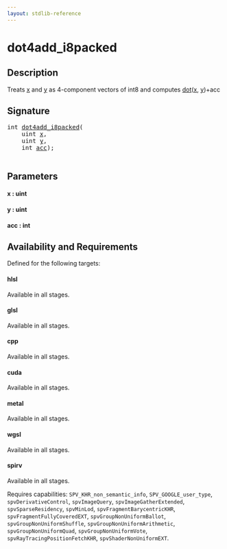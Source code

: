 ```yaml
---
layout: stdlib-reference
---
```


# dot4add\_i8packed

## Description

Treats <span class='code'><a href="dot4add_i8packed.html#decl-x" class="code_param">x</a></span> and <span class='code'><a href="dot4add_i8packed.html#decl-y" class="code_param">y</a></span> as 4-component vectors of <span class='code'>int8</span> and computes <span class='code'><a href="dot.html">dot</a>(<a href="dot.html#decl-x" class="code_param">x</a>, <a href="dot.html#decl-y" class="code_param">y</a>)+acc</span>




## Signature 

<pre>
<span class="code_keyword">int</span> <a href="dot4add_i8packed.html">dot4add_i8packed</a>(
    <span class="code_keyword">uint</span> <a href="dot4add_i8packed.html#decl-x" class="code_param">x</a>,
    <span class="code_keyword">uint</span> <a href="dot4add_i8packed.html#decl-y" class="code_param">y</a>,
    <span class="code_keyword">int</span> <a href="dot4add_i8packed.html#decl-acc" class="code_param">acc</a>);

</pre>

## Parameters

####  <a id="decl-x"></a>x  : uint
####  <a id="decl-y"></a>y  : uint
####  <a id="decl-acc"></a>acc  : int

## Availability and Requirements

Defined for the following targets:

#### hlsl
Available in all stages.

#### glsl
Available in all stages.

#### cpp
Available in all stages.

#### cuda
Available in all stages.

#### metal
Available in all stages.

#### wgsl
Available in all stages.

#### spirv
Available in all stages.

Requires capabilities: `SPV_KHR_non_semantic_info`, `SPV_GOOGLE_user_type`, `spvDerivativeControl`, `spvImageQuery`, `spvImageGatherExtended`, `spvSparseResidency`, `spvMinLod`, `spvFragmentBarycentricKHR`, `spvFragmentFullyCoveredEXT`, `spvGroupNonUniformBallot`, `spvGroupNonUniformShuffle`, `spvGroupNonUniformArithmetic`, `spvGroupNonUniformQuad`, `spvGroupNonUniformVote`, `spvRayTracingPositionFetchKHR`, `spvShaderNonUniformEXT`.


